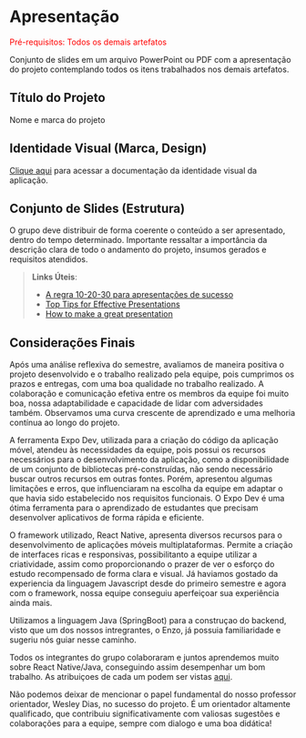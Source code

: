 # Apresentação

<span style="color:red">Pré-requisitos: Todos os demais artefatos</span>

Conjunto de slides em um arquivo PowerPoint ou PDF com a apresentação do projeto contemplando todos os itens trabalhados nos demais artefatos.

## Título do Projeto

Nome e marca do projeto

## Identidade Visual (Marca, Design)

<a href = https://github.com/ICEI-PUC-Minas-PMV-ADS/pmv-ads-2024-1-e3-proj-mov-t6-pmv-ads-2024-1-e3-proj-fitfocus/blob/main/docs/06-Template%20Padr%C3%A3o%20da%20Aplica%C3%A7%C3%A3o.md>  Clique aqui</a> para acessar a documentação da identidade visual da aplicação. 

## Conjunto de Slides (Estrutura)

O grupo deve distribuir de forma coerente o conteúdo a ser apresentado, dentro do tempo determinado. Importante ressaltar a importância da descrição clara de todo o andamento do projeto, insumos gerados e requisitos atendidos.
 
> **Links Úteis**:
> - [A regra 10-20-30 para apresentações de sucesso](https://revistapegn.globo.com/Noticias/noticia/2014/07/regra-10-20-30-para-apresentacoes-de-sucesso.html)
> - [Top Tips for Effective Presentations](https://www.skillsyouneed.com/present/presentation-tips.html)
> - [How to make a great presentation](https://www.ted.com/playlists/574/how_to_make_a_great_presentation)
>
> 
## Considerações Finais 

Após uma análise reflexiva do semestre, avaliamos de maneira positiva o projeto desenvolvido e o trabalho realizado pela equipe, pois cumprimos os prazos e entregas, com uma boa qualidade no trabalho realizado. A colaboração e comunicação efetiva entre os membros da equipe foi muito boa, nossa adaptabilidade e capacidade de lidar com adversidades também. Observamos uma curva crescente de aprendizado e uma melhoria contínua ao longo do projeto.

A ferramenta Expo Dev, utilizada para a criação do código da aplicação móvel, atendeu às necessidades da equipe, pois possui os recursos necessários para o desenvolvimento da aplicação, como a disponibilidade de um conjunto de bibliotecas pré-construídas, não sendo necessário buscar outros recursos em outras fontes. Porém, apresentou algumas limitações e erros, que influenciaram na escolha da equipe em adaptar o que havia sido estabelecido nos requisitos funcionais. O Expo Dev é uma ótima ferramenta para o aprendizado de estudantes que precisam desenvolver aplicativos de forma rápida e eficiente.

O framework utilizado, React Native, apresenta diversos recursos para o desenvolvimento de aplicações móveis multiplataformas. Permite a criação de interfaces ricas e responsivas, possibilitanto a equipe utilizar a criatividade, assim como proporcionando o prazer de ver o esforço do estudo recompensado de forma clara e visual. Já haviamos gostado da experiencia da linguagem Javascript desde do primeiro semestre e agora com o framework, nossa equipe conseguiu aperfeiçoar sua experiência ainda mais.

Utilizamos a linguagem Java (SpringBoot) para a construçao do backend, visto que um dos nossos intregrantes, o Enzo, já possuia familiaridade e sugeriu nós guiar nesse caminho.

Todos os integrantes do grupo colaboraram e juntos aprendemos muito sobre React Native/Java, conseguindo assim desempenhar um bom trabalho. As atribuiçoes de cada um podem ser vistas [aqui](https://www.ted.com/playlists/574/how_to_make_a_great_presentation](https://github.com/orgs/ICEI-PUC-Minas-PMV-ADS/projects/859)).

Não podemos deixar de mencionar o papel fundamental do nosso professor orientador, Wesley Dias, no sucesso do projeto. É um orientador altamente qualificado, que contribuiu significativamente com valiosas sugestões e colaborações para a equipe, sempre com dialogo e uma boa didática!
